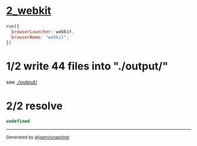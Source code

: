 # [2_webkit](../../dev_errors_snapshots.test.mjs#L110)

```js
run({
  browserLauncher: webkit,
  browserName: "webkit",
})
```

# 1/2 write 44 files into "./output/"

see [./output/](./output/)

# 2/2 resolve

```js
undefined
```

---

<sub>
  Generated by <a href="https://github.com/jsenv/core/tree/main/packages/independent/snapshot">@jsenv/snapshot</a>
</sub>
